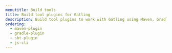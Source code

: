 ```yaml
---
menutitle: Build tools
title: Build tool plugins for Gatling
description: Build tool plugins to work with Gatling using Maven, Gradle, or sbt
ordering:
  - maven-plugin
  - gradle-plugin
  - sbt-plugin
  - js-cli
---
```


